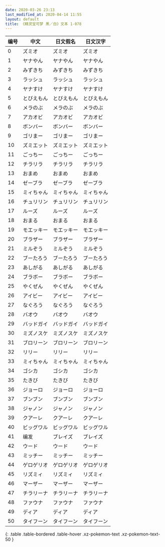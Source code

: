 ```yaml
---
date: 2020-03-26 23:13
last_modified_at: 2020-04-14 11:55
layout: default
title: 《精灵宝可梦 黑／白》文本 1-078
---
```

| 编号 | 中文 | 日文假名 | 日文汉字 |
| ---- | ---- | ---- | --- |
| 0 | ズミオ | ズミオ | ズミオ |
| 1 | ヤナやん | ヤナやん | ヤナやん |
| 2 | みずきち | みずきち | みずきち |
| 3 | ラッシュ | ラッシュ | ラッシュ |
| 4 | ヤナすけ | ヤナすけ | ヤナすけ |
| 5 | とびえもん | とびえもん | とびえもん |
| 6 | メラのぶ | メラのぶ | メラのぶ |
| 7 | アカオビ | アカオビ | アカオビ |
| 8 | ボンバー | ボンバー | ボンバー |
| 9 | ゴリまー | ゴリまー | ゴリまー |
| 10 | ズミエット | ズミエット | ズミエット |
| 11 | ごっちー | ごっちー | ごっちー |
| 12 | チラリラ | チラリラ | チラリラ |
| 13 | おまめ | おまめ | おまめ |
| 14 | ゼーブラ | ゼーブラ | ゼーブラ |
| 15 | ミィちゃん | ミィちゃん | ミィちゃん |
| 16 | チュリリン | チュリリン | チュリリン |
| 17 | ルーズ | ルーズ | ルーズ |
| 18 | おまる | おまる | おまる |
| 19 | モエッキー | モエッキー | モエッキー |
| 20 | ブラザー | ブラザー | ブラザー |
| 21 | ミルぞう | ミルぞう | ミルぞう |
| 22 | ブーたろう | ブーたろう | ブーたろう |
| 23 | あしがる | あしがる | あしがる |
| 24 | ブラボー | ブラボー | ブラボー |
| 25 | やくぜん | やくぜん | やくぜん |
| 26 | アイビー | アイビー | アイビー |
| 27 | なぐろう | なぐろう | なぐろう |
| 28 | バオウ | バオウ | バオウ |
| 29 | バッドガイ | バッドガイ | バッドガイ |
| 30 | ミズノスケ | ミズノスケ | ミズノスケ |
| 31 | ブロリーン | ブロリーン | ブロリーン |
| 32 | リリー | リリー | リリー |
| 33 | ミィちゃん | ミィちゃん | ミィちゃん |
| 34 | ゴシカ | ゴシカ | ゴシカ |
| 35 | たきび | たきび | たきび |
| 36 | ジョーロ | ジョーロ | ジョーロ |
| 37 | ブンブン | ブンブン | ブンブン |
| 38 | ジャノン | ジャノン | ジャノン |
| 39 | クアーレ | クアーレ | クアーレ |
| 40 | ビッグワル | ビッグワル | ビッグワル |
| 41 | 编发 | ブレイズ | ブレイズ |
| 42 | ウード | ウード | ウード |
| 43 | ミッチー | ミッチー | ミッチー |
| 44 | ゲロゲリオ | ゲロゲリオ | ゲロゲリオ |
| 45 | リズミィ | リズミィ | リズミィ |
| 46 | マーザー | マーザー | マーザー |
| 47 | チラリーナ | チラリーナ | チラリーナ |
| 48 | ファウナ | ファウナ | ファウナ |
| 49 | ディア | ディア | ディア |
| 50 | タイフーン | タイフーン | タイフーン |
{: .table .table-bordered .table-hover .xz-pokemon-text .xz-pokemon-text-50 }